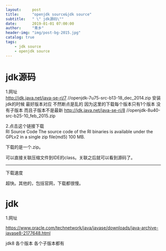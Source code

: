 ```yaml
---
layout:     post
title:      "openjdk source&jdk source"
subtitle:   " \" jdk源码\""
date:       2019-01-01 07:00:00
author:     "青乡"
header-img: "img/post-bg-2015.jpg"
catalog: true
tags:
    - jdk source
    - openjdk source
---
```


# jdk源码
1.网址  
http://jdk.java.net/java-se-ri/7 //openjdk-7u75-src-b13-18_dec_2014.zip 安装jdk的时候 最好版本对应 不然断点是乱的 因为这里的下载每个版本只有1个版本 没有子版本 而且子版本不是最新
http://jdk.java.net/java-se-ri/8 //openjdk-8u40-src-b25-10_feb_2015.zip


2.点击这个链接下载  
RI Source Code
The source code of the RI binaries is available under the GPLv2 in a single zip file(md5) 100 MB.



下载的是一个.zip。



可以直接关联压缩文件到IDE的class。关联之后就可以看到源码了。



---

下载速度

超快。其他的，包括官网，下载都很慢。



# jdk

1.网址

https://www.oracle.com/technetwork/java/javase/downloads/java-archive-javase8-2177648.html

jdk8 各个版本 各个子版本都有



























